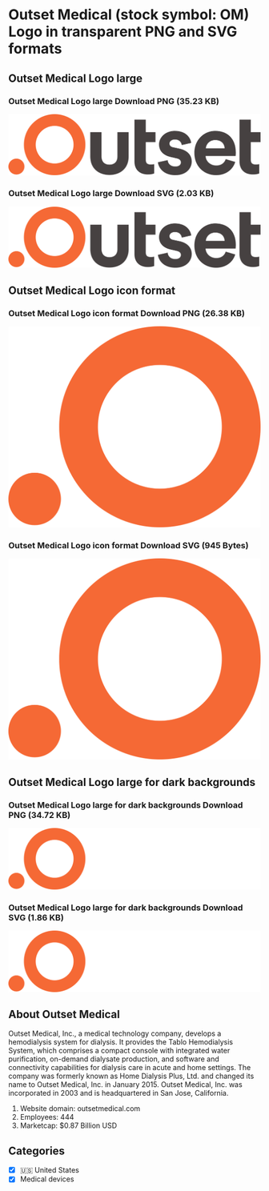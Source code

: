 # Outset Medical (stock symbol: OM) Logo in transparent PNG and SVG formats

## Outset Medical Logo large

### Outset Medical Logo large Download PNG (35.23 KB)

![Outset Medical Logo large Download PNG (35.23 KB)](/img/orig/OM_BIG-9381233f.png)

### Outset Medical Logo large Download SVG (2.03 KB)

![Outset Medical Logo large Download SVG (2.03 KB)](/img/orig/OM_BIG-6281d375.svg)

## Outset Medical Logo icon format

### Outset Medical Logo icon format Download PNG (26.38 KB)

![Outset Medical Logo icon format Download PNG (26.38 KB)](/img/orig/OM-5fb44ff6.png)

### Outset Medical Logo icon format Download SVG (945 Bytes)

![Outset Medical Logo icon format Download SVG (945 Bytes)](/img/orig/OM-8dca8435.svg)

## Outset Medical Logo large for dark backgrounds

### Outset Medical Logo large for dark backgrounds Download PNG (34.72 KB)

![Outset Medical Logo large for dark backgrounds Download PNG (34.72 KB)](/img/orig/OM_BIG.D-c616b317.png)

### Outset Medical Logo large for dark backgrounds Download SVG (1.86 KB)

![Outset Medical Logo large for dark backgrounds Download SVG (1.86 KB)](/img/orig/OM_BIG.D-b1ba86b8.svg)

## About Outset Medical

Outset Medical, Inc., a medical technology company, develops a hemodialysis system for dialysis. It provides the Tablo Hemodialysis System, which comprises a compact console with integrated water purification, on-demand dialysate production, and software and connectivity capabilities for dialysis care in acute and home settings. The company was formerly known as Home Dialysis Plus, Ltd. and changed its name to Outset Medical, Inc. in January 2015. Outset Medical, Inc. was incorporated in 2003 and is headquartered in San Jose, California.

1. Website domain: outsetmedical.com
2. Employees: 444
3. Marketcap: $0.87 Billion USD


## Categories
- [x] 🇺🇸 United States
- [x] Medical devices
